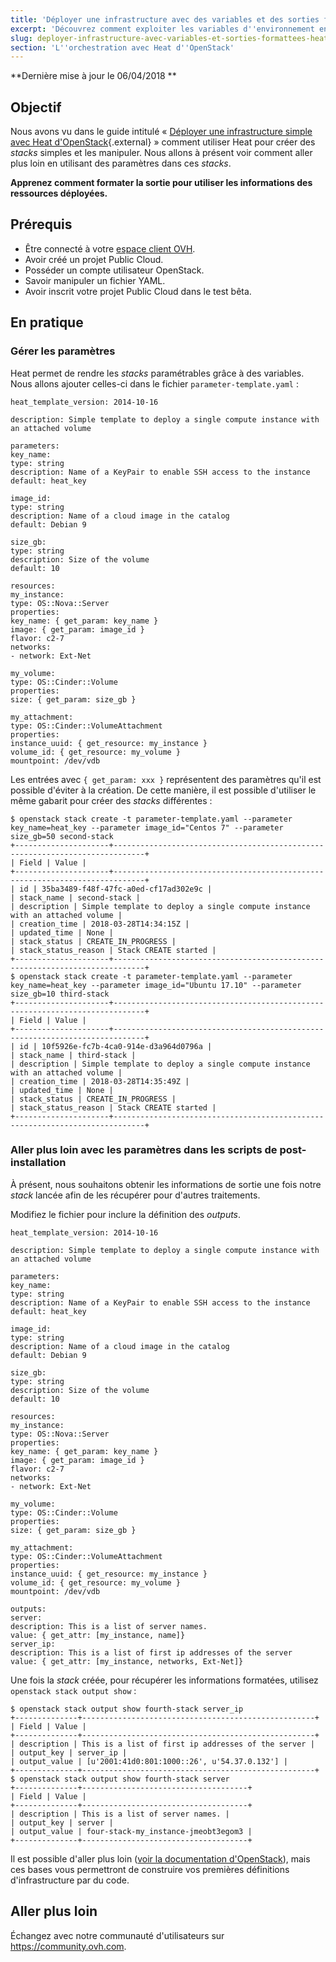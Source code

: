 ```yaml
---
title: 'Déployer une infrastructure avec des variables et des sorties formatées avec Heat d''OpenStack'
excerpt: 'Découvrez comment exploiter les variables d''environnement en utilisant la modularité des gabarits Heat'
slug: deployer-infrastructure-avec-variables-et-sorties-formattees-heat-openstack
section: 'L''orchestration avec Heat d''OpenStack'
---
```


**Dernière mise à jour le 06/04/2018 **

## Objectif

Nous avons vu dans le guide intitulé « [Déployer une infrastructure simple avec Heat d'OpenStack](https://docs.ovh.com/fr/public-cloud/deployer-infrastructure-avec-heat-openstack/){.external} » comment utiliser Heat pour créer des *stacks* simples et les manipuler. Nous allons à présent voir comment aller plus loin en utilisant des paramètres dans ces *stacks*.

**Apprenez comment formater la sortie pour utiliser les informations des ressources déployées.**


## Prérequis

- Être connecté à votre [espace client OVH](https://www.ovh.com/auth/?action=gotomanager).
- Avoir créé un projet Public Cloud.
- Posséder un compte utilisateur OpenStack.
- Savoir manipuler un fichier YAML.
- Avoir inscrit votre projet Public Cloud dans le test bêta.

## En pratique

### Gérer les paramètres

Heat permet de rendre les *stacks* paramétrables grâce à des variables. Nous allons ajouter celles-ci dans le fichier `parameter-template.yaml` :

```
heat_template_version: 2014-10-16

description: Simple template to deploy a single compute instance with an attached volume

parameters:
key_name:
type: string
description: Name of a KeyPair to enable SSH access to the instance
default: heat_key

image_id:
type: string
description: Name of a cloud image in the catalog
default: Debian 9

size_gb:
type: string
description: Size of the volume
default: 10

resources:
my_instance:
type: OS::Nova::Server
properties:
key_name: { get_param: key_name }
image: { get_param: image_id }
flavor: c2-7
networks:
- network: Ext-Net

my_volume:
type: OS::Cinder::Volume
properties:
size: { get_param: size_gb }

my_attachment:
type: OS::Cinder::VolumeAttachment
properties:
instance_uuid: { get_resource: my_instance }
volume_id: { get_resource: my_volume }
mountpoint: /dev/vdb
```

Les entrées avec `{ get_param: xxx }` représentent des paramètres qu'il est possible d'éviter à la création. De cette manière, il est possible d'utiliser le même gabarit pour créer des *stacks* différentes :

```
$ openstack stack create -t parameter-template.yaml --parameter key_name=heat_key --parameter image_id="Centos 7" --parameter size_gb=50 second-stack
+---------------------+-----------------------------------------------------------------------------+
| Field | Value |
+---------------------+-----------------------------------------------------------------------------+
| id | 35ba3489-f48f-47fc-a0ed-cf17ad302e9c |
| stack_name | second-stack |
| description | Simple template to deploy a single compute instance with an attached volume |
| creation_time | 2018-03-28T14:34:15Z |
| updated_time | None |
| stack_status | CREATE_IN_PROGRESS |
| stack_status_reason | Stack CREATE started |
+---------------------+-----------------------------------------------------------------------------+
$ openstack stack create -t parameter-template.yaml --parameter key_name=heat_key --parameter image_id="Ubuntu 17.10" --parameter size_gb=10 third-stack
+---------------------+-----------------------------------------------------------------------------+
| Field | Value |
+---------------------+-----------------------------------------------------------------------------+
| id | 10f5926e-fc7b-4ca0-914e-d3a964d0796a |
| stack_name | third-stack |
| description | Simple template to deploy a single compute instance with an attached volume |
| creation_time | 2018-03-28T14:35:49Z |
| updated_time | None |
| stack_status | CREATE_IN_PROGRESS |
| stack_status_reason | Stack CREATE started |
+---------------------+-----------------------------------------------------------------------------+
```

### Aller plus loin avec les paramètres dans les scripts de post-installation

À présent, nous souhaitons obtenir les informations de sortie une fois notre *stack* lancée afin de les récupérer pour d'autres traitements.

Modifiez le fichier pour inclure la définition des *outputs*.

```
heat_template_version: 2014-10-16

description: Simple template to deploy a single compute instance with an attached volume

parameters:
key_name:
type: string
description: Name of a KeyPair to enable SSH access to the instance
default: heat_key

image_id:
type: string
description: Name of a cloud image in the catalog
default: Debian 9

size_gb:
type: string
description: Size of the volume
default: 10

resources:
my_instance:
type: OS::Nova::Server
properties:
key_name: { get_param: key_name }
image: { get_param: image_id }
flavor: c2-7
networks:
- network: Ext-Net

my_volume:
type: OS::Cinder::Volume
properties:
size: { get_param: size_gb }

my_attachment:
type: OS::Cinder::VolumeAttachment
properties:
instance_uuid: { get_resource: my_instance }
volume_id: { get_resource: my_volume }
mountpoint: /dev/vdb

outputs:
server:
description: This is a list of server names.
value: { get_attr: [my_instance, name]}
server_ip:
description: This is a list of first ip addresses of the server
value: { get_attr: [my_instance, networks, Ext-Net]}
```

Une fois la *stack* créée, pour récupérer les informations formatées, utilisez `openstack stack output show` :

```
$ openstack stack output show fourth-stack server_ip
+--------------+----------------------------------------------------+
| Field | Value |
+--------------+----------------------------------------------------+
| description | This is a list of first ip addresses of the server |
| output_key | server_ip |
| output_value | [u'2001:41d0:801:1000::26', u'54.37.0.132'] |
+--------------+----------------------------------------------------+
$ openstack stack output show fourth-stack server
+--------------+-------------------------------------+
| Field | Value |
+--------------+-------------------------------------+
| description | This is a list of server names. |
| output_key | server |
| output_value | four-stack-my_instance-jmeobt3egom3 |
+--------------+-------------------------------------+
```

Il est possible d'aller plus loin ([voir la documentation d'OpenStack](https://docs.openstack.org/heat/pike/template_guide/hot_spec.html)), mais ces bases vous permettront de construire vos premières définitions d'infrastructure par du code.

## Aller plus loin

Échangez avec notre communauté d'utilisateurs sur <https://community.ovh.com>.
